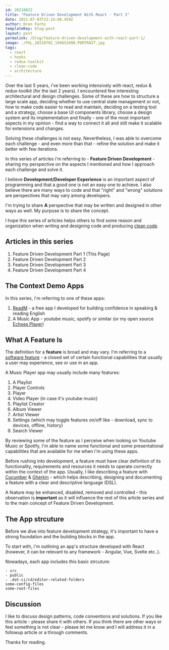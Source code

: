 ```yaml
---
id: 20210822
title: "Feature Driven Development With React - Part 1"
date: 2021-07-03T22:14:48.459Z
author: Oren Farhi
templateKey: blog-post
layout: post
permalink: /blog/feature-driven-development-with-react-part-1/
image: ./PXL_20210702_194653498.PORTRAIT.jpg
tags:
  - react
  - hooks
  - redux-toolkit
  - clean-code
  - architecture
---
```


Over the last 5 years, i've been working intensively with react, redux & redux-toolkit (for the last 2 years). I encountered few interesting architectural and design challenges. Some of these are how to structure a large scale app, deciding whether to use central state management or not, how to make code easier to read and maintain, deciding on a testing tool and a strategy, choose a base UI components library, choose a design system and its implementation and finally - one of the most important aspects in my opinion - find a way to connect it all and still make it scalable for extensions and changes.

Solving these challenges is not easy. Nevertheless, I was able to overcome each challenge - and even more than that - refine the solution and make it better with few iterations.

In this series of articles i'm referring to - **Feature Driven Development** - sharing my perspective on the aspects I mentioned and how I approach each challenge and solve it.

I believe **Development/Developer Experience** is an important aspect of programming and that a good one is not an easy one to achieve. I also believe there are many ways to code and that "right" and "wrong" solutions are perspectives that may vary among developers.

I'm trying to share **A** perspective that may be written and designed in other ways as well. My purpose is to share the concept.

I hope this series of articles helps others to find some reason and organization when writing and designing code and producing [clean code].

## Articles in this series

1. Feature Driven Development Part 1 (This Page)
1. Feature Driven Development Part 2
1. Feature Driven Development Part 3
1. Feature Driven Development Part 4

## The Context Demo Apps

In this series, i'm referring to one of these apps:

1. [ReadM] - a free app I developed for building confidence in speaking & reading English
2. A Music App - youtube music, spotify or similar (or my open source [Echoes Player])

## What A Feature Is

The definition for a **feature** is broad and may vary. I'm referring to a [software feature] - a closed set of certain functional capabilities that usually a user may experience, see or use in an app.

A Music Player app may usually include many features:

1. A Playlist
1. Player Controls
1. Player
1. Video Player (in case it's youtube music)
1. Playlist Creator
1. Album Viewer
1. Artist Viewer
1. Settings (which may toggle features on/off like - download, sync to devices, offline, history)
1. Search Viewer

By reviewing some of the feature as I perceive when looking on Youtube Music or Spotify, I'm able to name some functional and some presentational capabilities that are available for me when i'm using these apps.

Before rushing into development, a feature must have clear definition of its functionality, requirements and resources it needs to operate correctly within the context of the app. Usually, I like describing a feature with [Cucumber] & [Gherkin] - which helps describing, designing and documenting a feature with a clear and descriptive language (DSL).

A feature may be enhanced, disabled, removed and controlled - this observation is **important** as it will influence the rest of this article series and to the main concept of Feature Driven Development.

## The App strcuture

Before we dive into feature development strategy, it's important to have a strong foundation and the building blocks in the app.

To start with, i'm outlining an app's structure developed with React (however, it can be relevant to any framework - Angular, Vue, Svelte etc..).

Nowadays, each app includes this basic strcuture:

```
- src
- public
- .dot-ci/cd/editor-related-folders
some-config-files
some-root-files
```

## Discussion

I like to discuss design patterns, code conventions and solutions. If you like this article - please share it with others. If you think there are other ways or feel something is not clear - please let me know and I will address it in a followup article or a through comments.

Thanks for reading.

[reuse]: https://orizens.com/blog/react-hooks-and-components-custom-hooks-as-minions-at-your-service/
[previous articles on react hooks]: https://orizens.com/tags/hooks
[clean code]: https://orizens.com/tags/clean-code
[readm]: https://readm.netlify.app
[software feature]: https://en.wikipedia.org/wiki/Software_feature
[gherkin]: https://cucumber.io/docs/gherkin/reference/
[cucumber]: https://cucumber.io/
[echoes player]: https://echoesplayer.netlify.app
